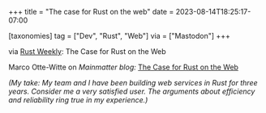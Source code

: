 +++
title = "The case for Rust on the web"
date = 2023-08-14T18:25:17-07:00

[taxonomies]
tag = ["Dev", "Rust", "Web"]
via = ["Mastodon"]
+++

via [Rust Weekly](https://mastodon.social/@rust_discussions/110888745172871693): The Case for Rust on the Web

<!-- more -->

Marco Otte-Witte on _Mainmatter blog:_ [The Case for Rust on the Web](https://mainmatter.com/blog/2023/08/14/the-case-for-rust-on-the-web/)

_(My take: My team and I have been building web services in Rust for three years. Consider me a very satisfied user. The arguments about efficiency and reliability ring true in my experience.)_
